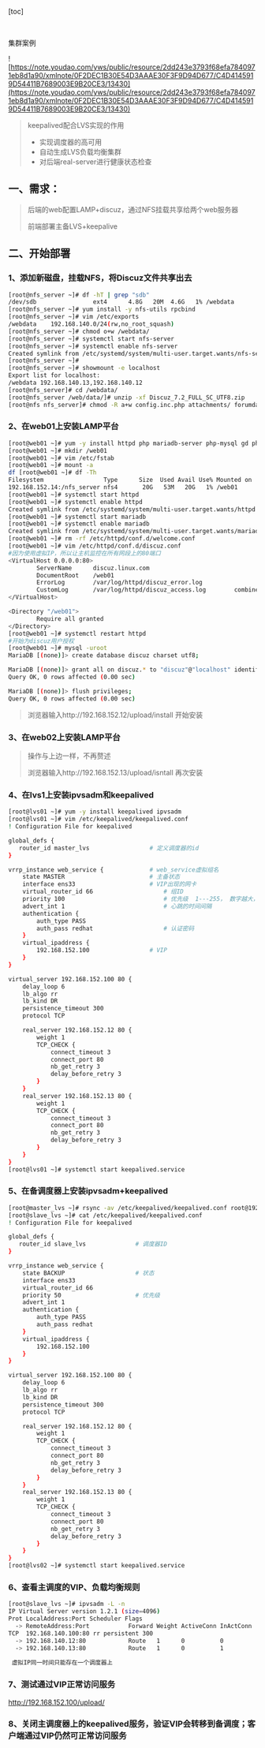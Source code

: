 [toc]

​	

集群案例

![https://note.youdao.com/yws/public/resource/2dd243e3793f68efa7840971eb8d1a90/xmlnote/0F2DEC1B30E54D3AAAE30F3F9D94D677/C4D4145919D54411B7689003E9B20CE3/13430](https://note.youdao.com/yws/public/resource/2dd243e3793f68efa7840971eb8d1a90/xmlnote/0F2DEC1B30E54D3AAAE30F3F9D94D677/C4D4145919D54411B7689003E9B20CE3/13430)

> keepalived配合LVS实现的作用
>
> * 实现调度器的高可用
> * 自动生成LVS负载均衡集群
> * 对后端real-server进行健康状态检查

## 一、需求：

> 后端的web配置LAMP+discuz，通过NFS挂载共享给两个web服务器
>
> 前端部署主备LVS+keepalive

## 二、开始部署

### 1、添加新磁盘，挂载NFS，将Discuz文件共享出去

```bash
[root@nfs_server ~]# df -hT | grep "sdb"
/dev/sdb                ext4      4.8G   20M  4.6G   1% /webdata	
[root@nfs_server ~]# yum install -y nfs-utils rpcbind 
[root@nfs_server ~]# vim /etc/exports
/webdata	192.168.140.0/24(rw,no_root_squash)
[root@nfs_server ~]# chmod o+w /webdata/
[root@nfs_server ~]# systemctl start nfs-server
[root@nfs_server ~]# systemctl enable nfs-server
Created symlink from /etc/systemd/system/multi-user.target.wants/nfs-server.service to /usr/lib/systemd/system/nfs-server.service.
[root@nfs_server ~]# 
[root@nfs_server ~]# showmount -e localhost
Export list for localhost:
/webdata 192.168.140.13,192.168.140.12
[root@nfs_server]# cd /webdata/
[root@nfs_server /web/data/]# unzip -xf Discuz_7.2_FULL_SC_UTF8.zip 
[root@nfs nfs_server]# chmod -R a+w config.inc.php attachments/ forumdata/ uc_client/ 
```

### 2、在web01上安装LAMP平台

```bash
[root@web01 ~]# yum -y install httpd php mariadb-server php-mysql gd php-gd php-devel nfs-utils
[root@web01 ~]# mkdir /web01
[root@web01 ~]# vim /etc/fstab 
[root@web01 ~]# mount -a
df [root@web01 ~]# df -Th
Filesystem                 Type      Size  Used Avail Use% Mounted on
192.168.152.14:/nfs_server nfs4       20G   53M   20G   1% /web01
[root@web01 ~]# systemctl start httpd
[root@web01 ~]# systemctl enable httpd
Created symlink from /etc/systemd/system/multi-user.target.wants/httpd.service to /usr/lib/systemd/system/httpd.service.
[root@web01 ~]# systemctl start mariadb
[root@web01 ~]# systemctl enable mariadb
Created symlink from /etc/systemd/system/multi-user.target.wants/mariadb.service to /usr/lib/systemd/system/mariadb.service.
[root@web01 ~]# rm -rf /etc/httpd/conf.d/welcome.conf 
[root@web01 ~]# vim /etc/httpd/conf.d/discuz.conf
#因为使用虚拟IP，所以让主机监控在所有网段上的80端口
<VirtualHost 0.0.0.0:80>
        ServerName      discuz.linux.com
        DocumentRoot    /web01
        ErrorLog        /var/log/httpd/discuz_error.log
        CustomLog       /var/log/httpd/discuz_access.log        combined
</VirtualHost>

<Directory "/web01">
        Require all granted
</Directory>
[root@web01 ~]# systemctl restart httpd
#开始为discuz用户授权
[root@web01 ~]# mysql -uroot
MariaDB [(none)]> create database discuz charset utf8;

MariaDB [(none)]> grant all on discuz.* to "discuz"@"localhost" identified by "redhat";
Query OK, 0 rows affected (0.00 sec)

MariaDB [(none)]> flush privileges;
Query OK, 0 rows affected (0.00 sec)
```

> 浏览器输入http://192.168.152.12/upload/install 开始安装

### 3、在web02上安装LAMP平台

> 操作与上边一样，不再赘述
>
> 浏览器输入http://192.168.152.13/upload/isntall  再次安装

### 4、在lvs1上安装ipvsadm和keepalived

```bash
[root@lvs01 ~]# yum -y install keepalived ipvsadm
[root@lvs01 ~]# vim /etc/keepalived/keepalived.conf
! Configuration File for keepalived

global_defs {
   router_id master_lvs					# 定义调度器的id
}

vrrp_instance web_service {				# web_service虚拟组名
    state MASTER						# 主备状态
    interface ens33						# VIP出现的网卡
    virtual_router_id 66					# 组ID
    priority 100							# 优先级  1---255， 数字越大，优先级越高
    advert_int 1							# 心跳的时间间隔
    authentication {
        auth_type PASS
        auth_pass redhat					# 认证密码
    }
    virtual_ipaddress {
        192.168.152.100					# VIP
    }
}

virtual_server 192.168.152.100 80 {			
    delay_loop 6
    lb_algo rr
    lb_kind DR
    persistence_timeout 300
    protocol TCP

    real_server 192.168.152.12 80 {
        weight 1
        TCP_CHECK {
            connect_timeout 3
            connect_port 80
            nb_get_retry 3
            delay_before_retry 3
        }
    }
    real_server 192.168.152.13 80 {
        weight 1
        TCP_CHECK {
            connect_timeout 3
            connect_port 80
            nb_get_retry 3
            delay_before_retry 3
        }
    }
}
[root@lvs01 ~]# systemctl start keepalived.service

```

### 5、在备调度器上安装ipvsadm+keepalived

```bash
[root@master_lvs ~]# rsync -av /etc/keepalived/keepalived.conf root@192.168.152.11:/etc/keepalived/
[root@slave_lvs ~]# cat /etc/keepalived/keepalived.conf
! Configuration File for keepalived

global_defs {
   router_id slave_lvs				# 调度器ID
}			

vrrp_instance web_service {
    state BACKUP					# 状态
    interface ens33
    virtual_router_id 66
    priority 50						# 优先级
    advert_int 1
    authentication {
        auth_type PASS
        auth_pass redhat
    }
    virtual_ipaddress {
        192.168.152.100
    }
}

virtual_server 192.168.152.100 80 {
    delay_loop 6
    lb_algo rr
    lb_kind DR
    persistence_timeout 300
    protocol TCP

    real_server 192.168.152.12 80 {
        weight 1
        TCP_CHECK {
            connect_timeout 3
            connect_port 80
            nb_get_retry 3
            delay_before_retry 3
        }
    }
    real_server 192.168.152.13 80 {
        weight 1
        TCP_CHECK {
            connect_timeout 3
            connect_port 80
            nb_get_retry 3
            delay_before_retry 3
        }
    }
}
[root@lvs02 ~]# systemctl start keepalived.service

```

### 6、查看主调度的VIP、负载均衡规则

```bash
[root@slave_lvs ~]# ipvsadm -L -n
IP Virtual Server version 1.2.1 (size=4096)
Prot LocalAddress:Port Scheduler Flags
  -> RemoteAddress:Port           Forward Weight ActiveConn InActConn
TCP  192.168.140.100:80 rr persistent 300
  -> 192.168.140.12:80            Route   1      0          0         
  -> 192.168.140.13:80            Route   1      0          1   
  
 虚拟IP同一时间只能存在一个调度器上
```

### 7、测试通过VIP正常访问服务

http://192.168.152.100/upload/

### 8、关闭主调度器上的keepalived服务，验证VIP会转移到备调度；客户端通过VIP仍然可正常访问服务